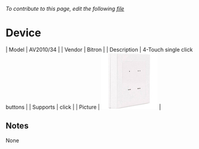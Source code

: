 
*To contribute to this page, edit the following
[file](https://github.com/Koenkk/zigbee2mqtt.io/blob/master/docgen/device_page_notes.js)*

# Device

| Model | AV2010/34  |
| Vendor  | Bitron  |
| Description | 4-Touch single click buttons |
| Supports | click |
| Picture | ![../images/devices/AV2010-34.jpg](../images/devices/AV2010-34.jpg) |

## Notes

None
